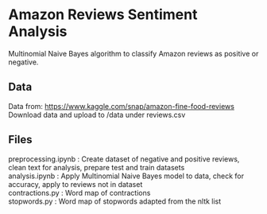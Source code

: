 # Amazon Reviews Sentiment Analysis
Multinomial Naive Bayes algorithm to classify Amazon reviews as positive or negative.

## Data
Data from: https://www.kaggle.com/snap/amazon-fine-food-reviews <br />
Download data and upload to /data under reviews.csv

## Files
preprocessing.ipynb : Create dataset of negative and positive reviews, clean text for analysis, prepare test and train datasets<br />
analysis.ipynb : Apply Multinomial Naive Bayes model to data, check for accuracy, apply to reviews not in dataset<br />
contractions.py : Word map of contractions<br />
stopwords.py : Word map of stopwords adapted from the nltk list
